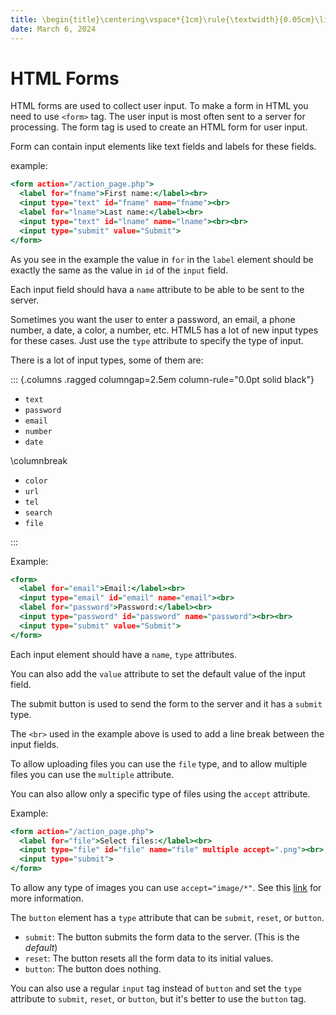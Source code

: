 ```yaml
---
title: \begin{title}\centering\vspace*{1cm}\rule{\textwidth}{0.05cm}\linebreak\vspace{0.5cm}{\Huge\bfseries Session 2 \par}\vspace{0.1cm}\hrule\end{title}
date: March 6, 2024
---
```


# HTML Forms

HTML forms are used to collect user input. To make a form in HTML you need to use `<form>` tag. The user input is most often sent to a server for processing. The form tag is used to create an HTML form for user input.

Form can contain input elements like text fields and labels for these fields.

example:

```{.html .numberLines}
<form action="/action_page.php">
  <label for="fname">First name:</label><br>
  <input type="text" id="fname" name="fname"><br>
  <label for="lname">Last name:</label><br>
  <input type="text" id="lname" name="lname"><br><br>
  <input type="submit" value="Submit">
</form>
```

<!-- ## Type Attribute -->

As you see in the example the value in `for` in the `label` element should be exactly the same as the value in `id` of the `input` field.

Each input field should hava a `name` attribute to be able to be sent to the server.

Sometimes you want the user to enter a password, an email, a phone number, a date, a color, a number, etc. HTML5 has a lot of new input types for these cases. Just use the `type` attribute to specify the type of input.

There is a lot of input types, some of them are:

::: {.columns .ragged columngap=2.5em column-rule="0.0pt solid black"}

- `text`
- `password`
- `email`
- `number`
- `date`

\columnbreak

- `color`
- `url`
- `tel`
- `search`
- `file`

:::

Example:

```{.html .numberLines}
<form>
  <label for="email">Email:</label><br>
  <input type="email" id="email" name="email"><br>
  <label for="password">Password:</label><br>
  <input type="password" id="password" name="password"><br><br>
  <input type="submit" value="Submit">
</form>
```

Each input element should have a `name`, `type` attributes.

You can also add the `value` attribute to set the default value of the input field.

The submit button is used to send the form to the server and it has a `submit` type.

The `<br>` used in the example above is used to add a line break between the input fields.

To allow uploading files you can use the `file` type, and to allow multiple files you can use the `multiple` attribute.

You can also allow only a specific type of files using the `accept` attribute.

Example:

```{.html .numberLines}
<form action="/action_page.php">
  <label for="file">Select files:</label><br>
  <input type="file" id="file" name="file" multiple accept=".png"><br>
  <input type="submit">
</form>
```

To allow any type of images you can use `accept="image/*"`. See this [link](https://www.w3schools.com/tags/att_input_accept.asp) for more information.

The `button` element has a `type` attribute that can be `submit`, `reset`, or `button`.

- `submit`: The button submits the form data to the server. (This is the *default*)
- `reset`: The button resets all the form data to its initial values.
- `button`: The button does nothing.

You can also use a regular `input` tag instead of `button` and set the `type` attribute to `submit`, `reset`, or `button`, but it's better to use the `button` tag.
